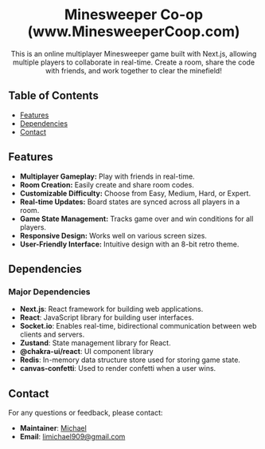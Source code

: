 
<h1 align="center">Minesweeper Co-op (www.MinesweeperCoop.com)</h1>

<p align="center">
  This is an online multiplayer Minesweeper game built with Next.js, allowing multiple players to collaborate in real-time. Create a room, share the code with friends, and work together to clear the minefield!
</p>



## Table of Contents
- [Features](#features)
- [Dependencies](#dependencies)
- [Contact](#contact)

## Features

- **Multiplayer Gameplay:** Play with friends in real-time.
- **Room Creation:** Easily create and share room codes.
- **Customizable Difficulty:** Choose from Easy, Medium, Hard, or Expert.
- **Real-time Updates:** Board states are synced across all players in a room.
- **Game State Management:** Tracks game over and win conditions for all players.
- **Responsive Design:** Works well on various screen sizes.
- **User-Friendly Interface:** Intuitive design with an 8-bit retro theme.

## Dependencies

### Major Dependencies

-   **Next.js**: React framework for building web applications.
-   **React**: JavaScript library for building user interfaces.
-   **Socket.io**: Enables real-time, bidirectional communication between web clients and servers.
-   **Zustand**: State management library for React.
-   **@chakra-ui/react**:  UI component library
-   **Redis**: In-memory data structure store used for storing game state.
-   **canvas-confetti**: Used to render confetti when a user wins.

## Contact

For any questions or feedback, please contact:

*   **Maintainer**: [Michael](https://github.com/Michaell14)
*   **Email**: limichael909@gmail.com
